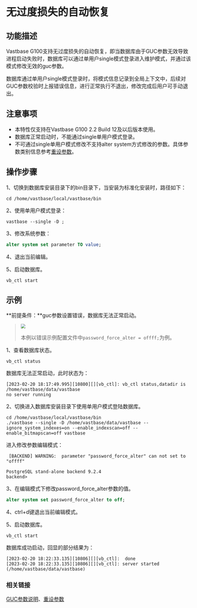 # 无过度损失的自动恢复

## 功能描述

Vastbase G100支持无过度损失的自动恢复，即当数据库由于GUC参数无效导致进程启动失败时，数据库可以通过单用户single模式登录进入维护模式，并通过该模式修改无效的guc参数。

数据库通过单用户single模式登录时，将模式信息记录到全局上下文中，后续对GUC参数校验时上报错误信息，进行正常执行不退出，修改完成后用户可手动退出。

## 注意事项

- 本特性仅支持在Vastbase G100 2.2 Build 12及以后版本使用。
- 数据库正常启动时，不能通过single单用户模式登录。
- 不可通过single单用户模式修改不支持alter system方式修改的参数。具体参数类别信息参考[重设参数](重设参数.md)。

## 操作步骤

1、切换到数据库安装目录下的bin目录下，当安装为标准化安装时，路径如下：

```shell
cd /home/vastbase/local/vastbase/bin
```

2、使用单用户模式登录：

```shell
vastbase --single -D ;
```

3、修改系统参数：

```sql
alter system set parameter TO value;
```

4、退出当前编辑。

5、启动数据库。

```shell
vb_ctl start
```

## 示例

**前提条件：**guc参数设置错误，数据库无法正常启动。

> <div align="left"><img src="image/img1.png" style="zoom:75%"></div>
>
> 本例以错误示例配置文件中`password_force_alter = offff;`为例。

1、查看数据库状态。

```shell
vb_ctl status
```

数据库无法正常启动，此时状态为：

```shell
[2023-02-20 18:17:49.995][10800][][vb_ctl]: vb_ctl status,datadir is /home/vastbase/data/vastbase
no server running
```

2、切换进入数据库安装目录下使用单用户模式登陆数据库。

```shell
cd /home/vastbase/local/vastbase/bin
./vastbase --single -D /home/vastbase/data/vastbase --ignore_system_indexes=on --enable_indexscan=off --enable_bitmapscan=off vastbase
```

进入修改参数编辑模式：

```shell
 [BACKEND] WARNING:  parameter "password_force_alter" can not set to "offff"

PostgreSQL stand-alone backend 9.2.4
backend>
```

3、在编辑模式下修改password_force_alter参数的值。

```sql
alter system set password_force_alter to off;
```

4、ctrl+d键退出当前编辑模式。

5、启动数据库。

```shell
vb_ctl start
```

数据库成功启动，回显的部分结果为：

```shell
[2023-02-20 18:22:33.135][10806][][vb_ctl]:  done
[2023-02-20 18:22:33.135][10806][][vb_ctl]: server started (/home/vastbase/data/vastbase)
```

### 相关链接

[GUC参数说明](GUC参数说明.md)、[重设参数](重设参数.md)